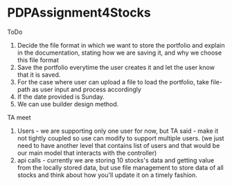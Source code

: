 # PDPAssignment4Stocks

ToDo

1. Decide the file format in which we want to store the portfolio and explain in the documentation, stating how we are saving it, and why we choose this file format
2. Save the portfolio everytime the user creates it and let the user know that it is saved.
3. For the case where user can upload a file to load the portfolio, take file-path as user input and process accordingly
4. If the date provided is Sunday.
5. We can use builder design method.


TA meet
1. Users - we are supporting only one user for now, but TA said - make it not tightly coupled so use can modify to support multiple users. (we just need to have another level that contains list of users and that would be our main model that interacts with the controller)
2. api calls - currently we are storing 10 stocks's data and getting value from the locally stored data, but use file management to store data of all stocks and think about how you'll update it on a timely fashion.
